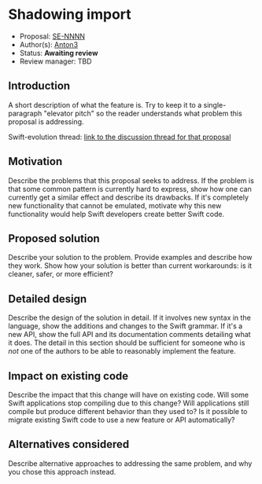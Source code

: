 # Shadowing import

* Proposal: [SE-NNNN](https://github.com/apple/swift-evolution/blob/master/proposals/NNNN-name.md)
* Author(s): [Anton3](https://github.com/Anton3)
* Status: **Awaiting review**
* Review manager: TBD

## Introduction

A short description of what the feature is. Try to keep it to a
single-paragraph "elevator pitch" so the reader understands what
problem this proposal is addressing.  

Swift-evolution thread: [link to the discussion thread for that proposal](https://lists.swift.org/pipermail/swift-evolution)

## Motivation

Describe the problems that this proposal seeks to address. If the
problem is that some common pattern is currently hard to express, show
how one can currently get a similar effect and describe its
drawbacks. If it's completely new functionality that cannot be
emulated, motivate why this new functionality would help Swift
developers create better Swift code.

## Proposed solution

Describe your solution to the problem. Provide examples and describe
how they work. Show how your solution is better than current
workarounds: is it cleaner, safer, or more efficient?

## Detailed design

Describe the design of the solution in detail. If it involves new
syntax in the language, show the additions and changes to the Swift
grammar. If it's a new API, show the full API and its documentation
comments detailing what it does. The detail in this section should be
sufficient for someone who is *not* one of the authors to be able to
reasonably implement the feature.

## Impact on existing code

Describe the impact that this change will have on existing code. Will some
Swift applications stop compiling due to this change? Will applications still
compile but produce different behavior than they used to? Is it
possible to migrate existing Swift code to use a new feature or API
automatically?

## Alternatives considered

Describe alternative approaches to addressing the same problem, and
why you chose this approach instead.
